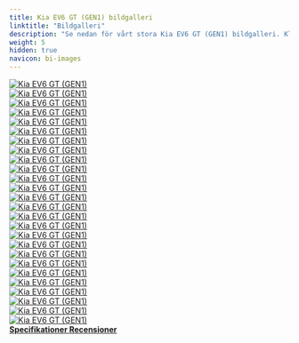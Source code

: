 ```yaml
---
title: Kia EV6 GT (GEN1) bildgalleri
linktitle: "Bildgalleri"
description: "Se nedan för vårt stora Kia EV6 GT (GEN1) bildgalleri. Klicka på bilderna för högupplösta versioner."
weight: 5
hidden: true
navicon: bi-images
---
```

<!-- markdownlint-disable MD033 -->
<div class="row" id ="my-gallery">
	<div class="pswp-grid-item col-6 col-md-4">
		<a href="https://media.evkx.net/multimedia/models/kia/ev6/ev6_gt_gen1/charging_1.jpg"
data-pswp-src="https://media.evkx.net/multimedia/models/kia/ev6/ev6_gt_gen1/charging_1.jpg"
data-pswp-width="1920"
data-pswp-height="1080" 
target="_blank">
			<img src="https://media.evkx.net/multimedia/models/kia/ev6/ev6_gt_gen1/charging_1_xst.jpg" alt="Kia EV6 GT (GEN1)" class="img-fluid " />
		</a>
	</div>
	<div class="pswp-grid-item col-6 col-md-4">
		<a href="https://media.evkx.net/multimedia/models/kia/ev6/ev6_gt_gen1/charging_2.jpg"
data-pswp-src="https://media.evkx.net/multimedia/models/kia/ev6/ev6_gt_gen1/charging_2.jpg"
data-pswp-width="1920"
data-pswp-height="1080" 
target="_blank">
			<img src="https://media.evkx.net/multimedia/models/kia/ev6/ev6_gt_gen1/charging_2_xst.jpg" alt="Kia EV6 GT (GEN1)" class="img-fluid " />
		</a>
	</div>
	<div class="pswp-grid-item col-6 col-md-4">
		<a href="https://media.evkx.net/multimedia/models/kia/ev6/ev6_gt_gen1/charging_3.jpg"
data-pswp-src="https://media.evkx.net/multimedia/models/kia/ev6/ev6_gt_gen1/charging_3.jpg"
data-pswp-width="1920"
data-pswp-height="1080" 
target="_blank">
			<img src="https://media.evkx.net/multimedia/models/kia/ev6/ev6_gt_gen1/charging_3_xst.jpg" alt="Kia EV6 GT (GEN1)" class="img-fluid " />
		</a>
	</div>
	<div class="pswp-grid-item col-6 col-md-4">
		<a href="https://media.evkx.net/multimedia/models/kia/ev6/ev6_gt_gen1/climatecontrol_1.jpg"
data-pswp-src="https://media.evkx.net/multimedia/models/kia/ev6/ev6_gt_gen1/climatecontrol_1.jpg"
data-pswp-width="1920"
data-pswp-height="1080" 
target="_blank">
			<img src="https://media.evkx.net/multimedia/models/kia/ev6/ev6_gt_gen1/climatecontrol_1_xst.jpg" alt="Kia EV6 GT (GEN1)" class="img-fluid " />
		</a>
	</div>
	<div class="pswp-grid-item col-6 col-md-4">
		<a href="https://media.evkx.net/multimedia/models/kia/ev6/ev6_gt_gen1/exterior_1.jpg"
data-pswp-src="https://media.evkx.net/multimedia/models/kia/ev6/ev6_gt_gen1/exterior_1.jpg"
data-pswp-width="1920"
data-pswp-height="1080" 
target="_blank">
			<img src="https://media.evkx.net/multimedia/models/kia/ev6/ev6_gt_gen1/exterior_1_xst.jpg" alt="Kia EV6 GT (GEN1)" class="img-fluid " />
		</a>
	</div>
	<div class="pswp-grid-item col-6 col-md-4">
		<a href="https://media.evkx.net/multimedia/models/kia/ev6/ev6_gt_gen1/exterior_2.jpg"
data-pswp-src="https://media.evkx.net/multimedia/models/kia/ev6/ev6_gt_gen1/exterior_2.jpg"
data-pswp-width="1920"
data-pswp-height="1080" 
target="_blank">
			<img src="https://media.evkx.net/multimedia/models/kia/ev6/ev6_gt_gen1/exterior_2_xst.jpg" alt="Kia EV6 GT (GEN1)" class="img-fluid " />
		</a>
	</div>
	<div class="pswp-grid-item col-6 col-md-4">
		<a href="https://media.evkx.net/multimedia/models/kia/ev6/ev6_gt_gen1/exterior_3.jpg"
data-pswp-src="https://media.evkx.net/multimedia/models/kia/ev6/ev6_gt_gen1/exterior_3.jpg"
data-pswp-width="1920"
data-pswp-height="1080" 
target="_blank">
			<img src="https://media.evkx.net/multimedia/models/kia/ev6/ev6_gt_gen1/exterior_3_xst.jpg" alt="Kia EV6 GT (GEN1)" class="img-fluid " />
		</a>
	</div>
	<div class="pswp-grid-item col-6 col-md-4">
		<a href="https://media.evkx.net/multimedia/models/kia/ev6/ev6_gt_gen1/exterior_4.jpg"
data-pswp-src="https://media.evkx.net/multimedia/models/kia/ev6/ev6_gt_gen1/exterior_4.jpg"
data-pswp-width="1920"
data-pswp-height="1080" 
target="_blank">
			<img src="https://media.evkx.net/multimedia/models/kia/ev6/ev6_gt_gen1/exterior_4_xst.jpg" alt="Kia EV6 GT (GEN1)" class="img-fluid " />
		</a>
	</div>
	<div class="pswp-grid-item col-6 col-md-4">
		<a href="https://media.evkx.net/multimedia/models/kia/ev6/ev6_gt_gen1/exterior_5.jpg"
data-pswp-src="https://media.evkx.net/multimedia/models/kia/ev6/ev6_gt_gen1/exterior_5.jpg"
data-pswp-width="1920"
data-pswp-height="1080" 
target="_blank">
			<img src="https://media.evkx.net/multimedia/models/kia/ev6/ev6_gt_gen1/exterior_5_xst.jpg" alt="Kia EV6 GT (GEN1)" class="img-fluid " />
		</a>
	</div>
	<div class="pswp-grid-item col-6 col-md-4">
		<a href="https://media.evkx.net/multimedia/models/kia/ev6/ev6_gt_gen1/frontseats_1.jpg"
data-pswp-src="https://media.evkx.net/multimedia/models/kia/ev6/ev6_gt_gen1/frontseats_1.jpg"
data-pswp-width="1920"
data-pswp-height="1080" 
target="_blank">
			<img src="https://media.evkx.net/multimedia/models/kia/ev6/ev6_gt_gen1/frontseats_1_xst.jpg" alt="Kia EV6 GT (GEN1)" class="img-fluid " />
		</a>
	</div>
	<div class="pswp-grid-item col-6 col-md-4">
		<a href="https://media.evkx.net/multimedia/models/kia/ev6/ev6_gt_gen1/frunk_1.jpg"
data-pswp-src="https://media.evkx.net/multimedia/models/kia/ev6/ev6_gt_gen1/frunk_1.jpg"
data-pswp-width="1920"
data-pswp-height="1080" 
target="_blank">
			<img src="https://media.evkx.net/multimedia/models/kia/ev6/ev6_gt_gen1/frunk_1_xst.jpg" alt="Kia EV6 GT (GEN1)" class="img-fluid " />
		</a>
	</div>
	<div class="pswp-grid-item col-6 col-md-4">
		<a href="https://media.evkx.net/multimedia/models/kia/ev6/ev6_gt_gen1/headlights_1.jpg"
data-pswp-src="https://media.evkx.net/multimedia/models/kia/ev6/ev6_gt_gen1/headlights_1.jpg"
data-pswp-width="1920"
data-pswp-height="1080" 
target="_blank">
			<img src="https://media.evkx.net/multimedia/models/kia/ev6/ev6_gt_gen1/headlights_1_xst.jpg" alt="Kia EV6 GT (GEN1)" class="img-fluid " />
		</a>
	</div>
	<div class="pswp-grid-item col-6 col-md-4">
		<a href="https://media.evkx.net/multimedia/models/kia/ev6/ev6_gt_gen1/interior_1.jpg"
data-pswp-src="https://media.evkx.net/multimedia/models/kia/ev6/ev6_gt_gen1/interior_1.jpg"
data-pswp-width="1920"
data-pswp-height="1080" 
target="_blank">
			<img src="https://media.evkx.net/multimedia/models/kia/ev6/ev6_gt_gen1/interior_1_xst.jpg" alt="Kia EV6 GT (GEN1)" class="img-fluid " />
		</a>
	</div>
	<div class="pswp-grid-item col-6 col-md-4">
		<a href="https://media.evkx.net/multimedia/models/kia/ev6/ev6_gt_gen1/interior_2.jpg"
data-pswp-src="https://media.evkx.net/multimedia/models/kia/ev6/ev6_gt_gen1/interior_2.jpg"
data-pswp-width="1920"
data-pswp-height="1080" 
target="_blank">
			<img src="https://media.evkx.net/multimedia/models/kia/ev6/ev6_gt_gen1/interior_2_xst.jpg" alt="Kia EV6 GT (GEN1)" class="img-fluid " />
		</a>
	</div>
	<div class="pswp-grid-item col-6 col-md-4">
		<a href="https://media.evkx.net/multimedia/models/kia/ev6/ev6_gt_gen1/interior_3.jpg"
data-pswp-src="https://media.evkx.net/multimedia/models/kia/ev6/ev6_gt_gen1/interior_3.jpg"
data-pswp-width="1920"
data-pswp-height="1080" 
target="_blank">
			<img src="https://media.evkx.net/multimedia/models/kia/ev6/ev6_gt_gen1/interior_3_xst.jpg" alt="Kia EV6 GT (GEN1)" class="img-fluid " />
		</a>
	</div>
	<div class="pswp-grid-item col-6 col-md-4">
		<a href="https://media.evkx.net/multimedia/models/kia/ev6/ev6_gt_gen1/main_1.jpg"
data-pswp-src="https://media.evkx.net/multimedia/models/kia/ev6/ev6_gt_gen1/main_1.jpg"
data-pswp-width="1920"
data-pswp-height="1080" 
target="_blank">
			<img src="https://media.evkx.net/multimedia/models/kia/ev6/ev6_gt_gen1/main_1_xst.jpg" alt="Kia EV6 GT (GEN1)" class="img-fluid " />
		</a>
	</div>
	<div class="pswp-grid-item col-6 col-md-4">
		<a href="https://media.evkx.net/multimedia/models/kia/ev6/ev6_gt_gen1/rearlights_1.jpg"
data-pswp-src="https://media.evkx.net/multimedia/models/kia/ev6/ev6_gt_gen1/rearlights_1.jpg"
data-pswp-width="1920"
data-pswp-height="1080" 
target="_blank">
			<img src="https://media.evkx.net/multimedia/models/kia/ev6/ev6_gt_gen1/rearlights_1_xst.jpg" alt="Kia EV6 GT (GEN1)" class="img-fluid " />
		</a>
	</div>
	<div class="pswp-grid-item col-6 col-md-4">
		<a href="https://media.evkx.net/multimedia/models/kia/ev6/ev6_gt_gen1/screens_1.jpg"
data-pswp-src="https://media.evkx.net/multimedia/models/kia/ev6/ev6_gt_gen1/screens_1.jpg"
data-pswp-width="1920"
data-pswp-height="1080" 
target="_blank">
			<img src="https://media.evkx.net/multimedia/models/kia/ev6/ev6_gt_gen1/screens_1_xst.jpg" alt="Kia EV6 GT (GEN1)" class="img-fluid " />
		</a>
	</div>
	<div class="pswp-grid-item col-6 col-md-4">
		<a href="https://media.evkx.net/multimedia/models/kia/ev6/ev6_gt_gen1/screens_2.jpg"
data-pswp-src="https://media.evkx.net/multimedia/models/kia/ev6/ev6_gt_gen1/screens_2.jpg"
data-pswp-width="1920"
data-pswp-height="1080" 
target="_blank">
			<img src="https://media.evkx.net/multimedia/models/kia/ev6/ev6_gt_gen1/screens_2_xst.jpg" alt="Kia EV6 GT (GEN1)" class="img-fluid " />
		</a>
	</div>
	<div class="pswp-grid-item col-6 col-md-4">
		<a href="https://media.evkx.net/multimedia/models/kia/ev6/ev6_gt_gen1/screens_3.jpg"
data-pswp-src="https://media.evkx.net/multimedia/models/kia/ev6/ev6_gt_gen1/screens_3.jpg"
data-pswp-width="1920"
data-pswp-height="1080" 
target="_blank">
			<img src="https://media.evkx.net/multimedia/models/kia/ev6/ev6_gt_gen1/screens_3_xst.jpg" alt="Kia EV6 GT (GEN1)" class="img-fluid " />
		</a>
	</div>
	<div class="pswp-grid-item col-6 col-md-4">
		<a href="https://media.evkx.net/multimedia/models/kia/ev6/ev6_gt_gen1/screens_4.jpg"
data-pswp-src="https://media.evkx.net/multimedia/models/kia/ev6/ev6_gt_gen1/screens_4.jpg"
data-pswp-width="1920"
data-pswp-height="1080" 
target="_blank">
			<img src="https://media.evkx.net/multimedia/models/kia/ev6/ev6_gt_gen1/screens_4_xst.jpg" alt="Kia EV6 GT (GEN1)" class="img-fluid " />
		</a>
	</div>
	<div class="pswp-grid-item col-6 col-md-4">
		<a href="https://media.evkx.net/multimedia/models/kia/ev6/ev6_gt_gen1/screens_5.jpg"
data-pswp-src="https://media.evkx.net/multimedia/models/kia/ev6/ev6_gt_gen1/screens_5.jpg"
data-pswp-width="1920"
data-pswp-height="1080" 
target="_blank">
			<img src="https://media.evkx.net/multimedia/models/kia/ev6/ev6_gt_gen1/screens_5_xst.jpg" alt="Kia EV6 GT (GEN1)" class="img-fluid " />
		</a>
	</div>
	<div class="pswp-grid-item col-6 col-md-4">
		<a href="https://media.evkx.net/multimedia/models/kia/ev6/ev6_gt_gen1/secondrowseats_1.jpg"
data-pswp-src="https://media.evkx.net/multimedia/models/kia/ev6/ev6_gt_gen1/secondrowseats_1.jpg"
data-pswp-width="1920"
data-pswp-height="1080" 
target="_blank">
			<img src="https://media.evkx.net/multimedia/models/kia/ev6/ev6_gt_gen1/secondrowseats_1_xst.jpg" alt="Kia EV6 GT (GEN1)" class="img-fluid " />
		</a>
	</div>
	<div class="pswp-grid-item col-6 col-md-4">
		<a href="https://media.evkx.net/multimedia/models/kia/ev6/ev6_gt_gen1/steeringwheel_1.jpg"
data-pswp-src="https://media.evkx.net/multimedia/models/kia/ev6/ev6_gt_gen1/steeringwheel_1.jpg"
data-pswp-width="1904"
data-pswp-height="1071" 
target="_blank">
			<img src="https://media.evkx.net/multimedia/models/kia/ev6/ev6_gt_gen1/steeringwheel_1_xst.jpg" alt="Kia EV6 GT (GEN1)" class="img-fluid " />
		</a>
	</div>
	<div class="pswp-grid-item col-6 col-md-4">
		<a href="https://media.evkx.net/multimedia/models/kia/ev6/ev6_gt_gen1/trunk_1.jpg"
data-pswp-src="https://media.evkx.net/multimedia/models/kia/ev6/ev6_gt_gen1/trunk_1.jpg"
data-pswp-width="1920"
data-pswp-height="1080" 
target="_blank">
			<img src="https://media.evkx.net/multimedia/models/kia/ev6/ev6_gt_gen1/trunk_1_xst.jpg" alt="Kia EV6 GT (GEN1)" class="img-fluid " />
		</a>
	</div>
	<div class="pswp-grid-item col-6 col-md-4">
		<a href="https://media.evkx.net/multimedia/models/kia/ev6/ev6_gt_gen1/wheels_1.jpg"
data-pswp-src="https://media.evkx.net/multimedia/models/kia/ev6/ev6_gt_gen1/wheels_1.jpg"
data-pswp-width="1920"
data-pswp-height="1080" 
target="_blank">
			<img src="https://media.evkx.net/multimedia/models/kia/ev6/ev6_gt_gen1/wheels_1_xst.jpg" alt="Kia EV6 GT (GEN1)" class="img-fluid " />
		</a>
	</div>
</div>
<script type="module">
  import PhotoSwipeLightbox from '/js/photoswipe-lightbox.esm.js';
    const lightbox = new PhotoSwipeLightbox({
       gallery: '#my-gallery',
        children: 'a',
        pswpModule: () => import('/js/photoswipe.esm.js')
    });
lightbox.init();
</script>
<div class="mt-3 mb-3">
<a href="../specifications/" class="text-decoration-none text-black">
<strong><i class="bi-arrow-left"></i> Specifikationer </strong>
</a>
<a href="../reviews/" class="text-decoration-none text-black float-end">
<strong>Recensioner <i class="bi-arrow-right"></i></strong>
</a>
</div>
